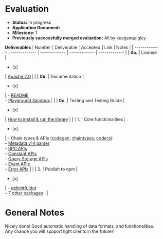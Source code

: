 # Evaluation

- **Status:** In progress
- **Application Document:** 
- **Milestone:** 1
- **Previously successfully merged evaluation:** All by keeganquigley

**Deliverables**
| Number | Deliverable | Accepted | Link | Notes |
| ------------- | ------------- | ------------- | ------------- | ------------- |
| **0a.** | License | <ul><li>[x] </li></ul> | [Apache 2.0](https://github.com/CoongCrafts/delightfuldot/blob/w3f-delivery/m1/LICENSE) |  |
| **0b.** | Documentation | <ul><li>[x] </li></ul> | - [README](https://github.com/CoongCrafts/delightfuldot/tree/w3f-delivery/m1) <br/> - [Playground Sandbox](https://codesandbox.io/p/devbox/trydedot-th96cm?file=%2Fmain.ts%3A24%2C26) |  |
| **0c.** | Testing and Testing Guide | <ul><li>[x] </li></ul> | [How to install & run the library](https://github.com/CoongCrafts/delightfuldot/tree/w3f-delivery/m1?tab=readme-ov-file#have-a-quick-taste)  |  |
| 1. | Core functionalities | <ul><li>[x] </li></ul> | - Chain types & APIs ([codegen](https://github.com/CoongCrafts/delightfuldot/tree/w3f-delivery/m1/packages/codegen), [chaintypes](https://github.com/CoongCrafts/delightfuldot/tree/w3f-delivery/m1/packages/chaintypes), [codecs](https://github.com/CoongCrafts/delightfuldot/tree/w3f-delivery/m1/packages/codecs)) <br/> - [Metadata v14 parser](https://github.com/CoongCrafts/delightfuldot/blob/w3f-delivery/m1/packages/codecs/src/metadata/v14.ts) <br/> - [RPC APIs](https://github.com/CoongCrafts/delightfuldot/blob/w3f-delivery/m1/packages/api/src/executor/RpcExecutor.ts) <br/> - [Constant APIs](https://github.com/CoongCrafts/delightfuldot/blob/w3f-delivery/m1/packages/api/src/executor/ConstantExecutor.ts) <br/> - [Query Storage APIs](https://github.com/CoongCrafts/delightfuldot/blob/w3f-delivery/m1/packages/api/src/executor/StorageQueryExecutor.ts) <br/> - [Event APIs](https://github.com/CoongCrafts/delightfuldot/blob/w3f-delivery/m1/packages/api/src/executor/EventExecutor.ts) <br/> - [Error APIs](https://github.com/CoongCrafts/delightfuldot/blob/w3f-delivery/m1/packages/api/src/executor/ErrorExecutor.ts) |  |
| 2. | Publish to npm | <ul><li>[x] </li></ul> |  - [delightfuldot](https://www.npmjs.com/package/delightfuldot) <br/> - [7 other packages](https://www.npmjs.com/search?q=%40delightfuldot) |  |

# General Notes

Nicely done! Good automatic handling of data formats, and functionalities. Any chance you will support light clients in the future?
